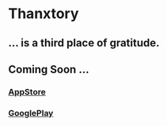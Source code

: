 # Thanxtory
## ... is a third place of gratitude.
    
## Coming Soon ...    
### [AppStore](https://apps.apple.com/jp/developer/hiroshi-tsunezumi/id1577885245)    
### [GooglePlay](https://play.google.com/store/apps/details?id=com.hiroshu.diary.thanxtory)
